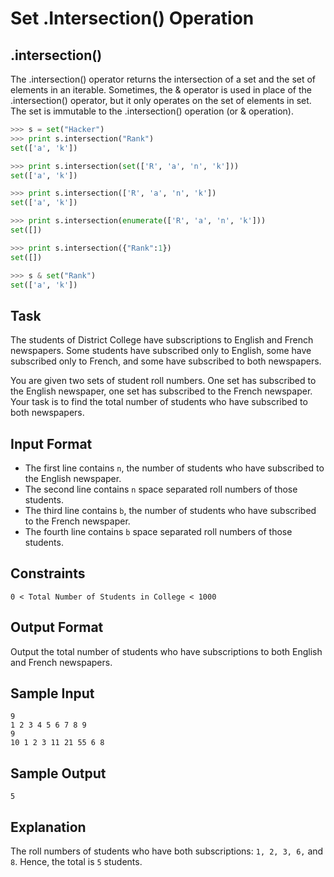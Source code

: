 # Set .Intersection() Operation

## .intersection()
The .intersection() operator returns the intersection of a set and the set of elements in an iterable.
Sometimes, the & operator is used in place of the .intersection() operator, but it only operates on the set of elements in set.
The set is immutable to the .intersection() operation (or & operation).

```python
>>> s = set("Hacker")
>>> print s.intersection("Rank")
set(['a', 'k'])

>>> print s.intersection(set(['R', 'a', 'n', 'k']))
set(['a', 'k'])

>>> print s.intersection(['R', 'a', 'n', 'k'])
set(['a', 'k'])

>>> print s.intersection(enumerate(['R', 'a', 'n', 'k']))
set([])

>>> print s.intersection({"Rank":1})
set([])

>>> s & set("Rank")
set(['a', 'k'])
```

## Task
The students of District College have subscriptions to English and French newspapers. Some students have subscribed only to English, some have subscribed only to French, and some have subscribed to both newspapers.

You are given two sets of student roll numbers. One set has subscribed to the English newspaper, one set has subscribed to the French newspaper. Your task is to find the total number of students who have subscribed to both newspapers.

## Input Format

* The first line contains `n`, the number of students who have subscribed to the English newspaper.
* The second line contains `n` space separated roll numbers of those students.
* The third line contains `b`, the number of students who have subscribed to the French newspaper.
* The fourth line contains `b` space separated roll numbers of those students.

## Constraints
```
0 < Total Number of Students in College < 1000
```

## Output Format

Output the total number of students who have subscriptions to both English and French newspapers.

## Sample Input
```
9
1 2 3 4 5 6 7 8 9
9
10 1 2 3 11 21 55 6 8
```

## Sample Output
```
5
```

## Explanation

The roll numbers of students who have both subscriptions:
`1, 2, 3, 6,` and `8`.
Hence, the total is `5` students.